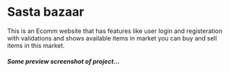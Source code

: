 # Sasta bazaar

This is an Ecomm website that has features like user login and registeration with validations and shows available items in market you can buy and sell items in this market.

##### Some preview screenshot of project...

